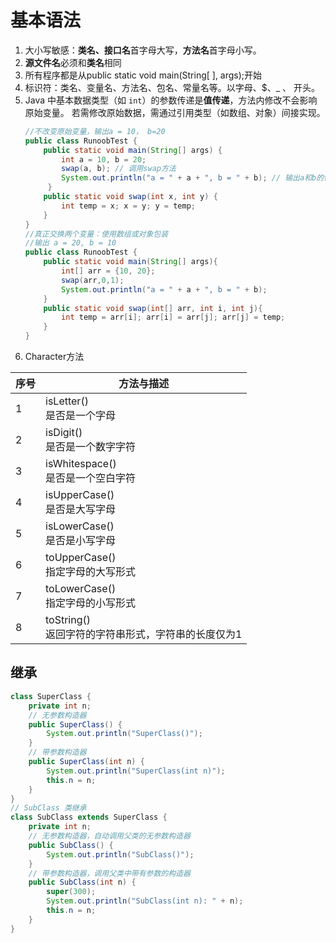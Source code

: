 # 基本语法
1. 大小写敏感：**类名、接口名**首字母大写，**方法名**首字母小写。
2. **源文件名**必须和**类名**相同
3. 所有程序都是从public static void main(String[ ], args);开始
4. 标识符：类名、变量名、方法名、包名、常量名等。以字母、$、_ 、 开头。
5. Java 中基本数据类型（如 `int`）的参数传递是**值传递**，方法内修改不会影响原始变量。
    若需修改原始数据，需通过引用类型（如数组、对象）间接实现。
    ```java
    //不改变原始变量，输出a = 10， b=20
    public class RunoobTest { 
	    public static void main(String[] args) { 
		    int a = 10, b = 20; 
		    swap(a, b); // 调用swap方法 
		    System.out.println("a = " + a + ", b = " + b); // 输出a和b的值
		 } 
		public static void swap(int x, int y) { 
			int temp = x; x = y; y = temp; 
		}
	}
	//真正交换两个变量：使用数组或对象包装
	//输出 a = 20, b = 10
	public class RunoobTest {
		public static void main(String[] args){
			int[] arr = {10, 20};
			swap(arr,0,1);
			System.out.println("a = " + a + ", b = " + b);
		}
		public static void swap(int[] arr, int i, int j){
			int temp = arr[i]; arr[i] = arr[j]; arr[j] = temp;
		}
	}
	```
6.  Character方法

| 序号  | 方法与描述                              |
| --- | ---------------------------------- |
| 1   | isLetter() <br>是否是一个字母             |
| 2   | isDigit()<br>是否是一个数字字符             |
| 3   | isWhitespace()<br>是否是一个空白字符        |
| 4   | isUpperCase()<br>是否是大写字母           |
| 5   | isLowerCase()<br>是否是小写字母           |
| 6   | toUpperCase()<br>指定字母的大写形式         |
| 7   | toLowerCase()<br>指定字母的小写形式         |
| 8   | toString()<br>返回字符的字符串形式，字符串的长度仅为1 |
## 继承
```java
class SuperClass { 
	private int n; 
	// 无参数构造器 
	public SuperClass() { 
		System.out.println("SuperClass()"); 
	} 
	// 带参数构造器 
	public SuperClass(int n) { 
		System.out.println("SuperClass(int n)"); 
		this.n = n; 
	} 
} 
// SubClass 类继承 
class SubClass extends SuperClass { 
	private int n; 
	// 无参数构造器，自动调用父类的无参数构造器 
	public SubClass() { 
		System.out.println("SubClass()"); 
	} 
	// 带参数构造器，调用父类中带有参数的构造器 
	public SubClass(int n) { 
		super(300); 
		System.out.println("SubClass(int n): " + n); 
		this.n = n; 
	} 
}
```